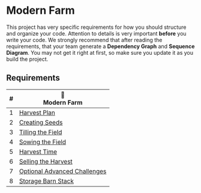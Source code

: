 # Modern Farm

This project has very specific requirements for how you should structure and organize your code. Attention to details is very important **before** you write your code. We strongly recommend that after reading the requirements, that your team generate a **Dependency Graph** and **Sequence Diagram**. You may not get it right at first, so make sure you update it as you build the project.

## Requirements

| # | 🚜<br/>Modern Farm |
| --- | --- |
| 1 | [Harvest Plan](./chapters/MF_INSTALL_PLAN.md) |
| 2 | [Creating Seeds](./chapters/MF_SEED_MODULES.md) |
| 3 | [Tilling the Field](./chapters/MF_FIELD.md) |
| 4 | [Sowing the Field](./chapters/MF_SOWING.md) |
| 5 | [Harvest Time](./chapters/MF_HARVEST.md) |
| 6 | [Selling the Harvest](./chapters/MF_RENDER_HARVEST.md) |
| 7 | [Optional Advanced Challenges](./chapters/MF_CHALLENGES.md) |
| 8 | [Storage Barn Stack](./chapters/MF_SILO_STACK.md) |


